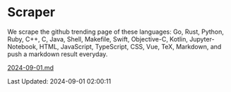 # Scraper

We scrape the github trending page of these languages: Go, Rust, Python, Ruby, C++, C, Java, Shell, Makefile, Swift, Objective-C, Kotlin, Jupyter-Notebook, HTML, JavaScript, TypeScript, CSS, Vue, TeX, Markdown, and push a markdown result everyday.

[2024-09-01.md](https://github.com/cumthxy/github-trending-backup/blob/master/2024-09-01.md)

Last Updated: 2024-09-01 02:00:11